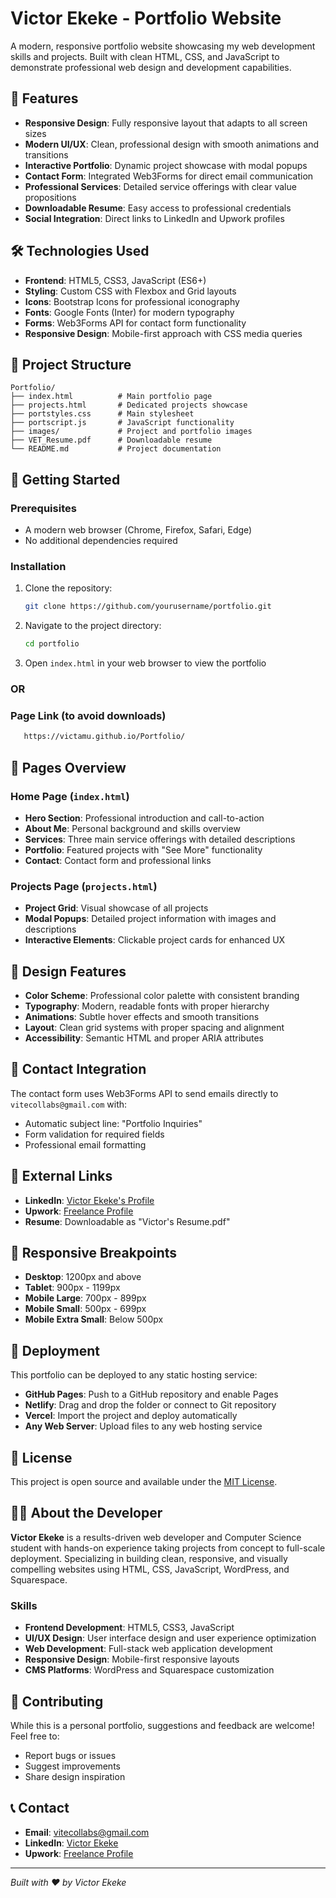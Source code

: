 # Victor Ekeke - Portfolio Website

A modern, responsive portfolio website showcasing my web development skills and projects. Built with clean HTML, CSS, and JavaScript to demonstrate professional web design and development capabilities.

## 🌟 Features

- **Responsive Design**: Fully responsive layout that adapts to all screen sizes
- **Modern UI/UX**: Clean, professional design with smooth animations and transitions
- **Interactive Portfolio**: Dynamic project showcase with modal popups
- **Contact Form**: Integrated Web3Forms for direct email communication
- **Professional Services**: Detailed service offerings with clear value propositions
- **Downloadable Resume**: Easy access to professional credentials
- **Social Integration**: Direct links to LinkedIn and Upwork profiles

## 🛠️ Technologies Used

- **Frontend**: HTML5, CSS3, JavaScript (ES6+)
- **Styling**: Custom CSS with Flexbox and Grid layouts
- **Icons**: Bootstrap Icons for professional iconography
- **Fonts**: Google Fonts (Inter) for modern typography
- **Forms**: Web3Forms API for contact form functionality
- **Responsive Design**: Mobile-first approach with CSS media queries

## 📁 Project Structure

```
Portfolio/
├── index.html          # Main portfolio page
├── projects.html       # Dedicated projects showcase
├── portstyles.css      # Main stylesheet
├── portscript.js       # JavaScript functionality
├── images/             # Project and portfolio images
├── VET_Resume.pdf      # Downloadable resume
└── README.md           # Project documentation
```

## 🚀 Getting Started

### Prerequisites
- A modern web browser (Chrome, Firefox, Safari, Edge)
- No additional dependencies required

### Installation
1. Clone the repository:
   ```bash
   git clone https://github.com/yourusername/portfolio.git
   ```

2. Navigate to the project directory:
   ```bash
   cd portfolio
   ```

3. Open `index.html` in your web browser to view the portfolio

### OR

### Page Link (to avoid downloads)
```bash
   https://victamu.github.io/Portfolio/
   ```

  
## 📱 Pages Overview

### Home Page (`index.html`)
- **Hero Section**: Professional introduction and call-to-action
- **About Me**: Personal background and skills overview
- **Services**: Three main service offerings with detailed descriptions
- **Portfolio**: Featured projects with "See More" functionality
- **Contact**: Contact form and professional links

### Projects Page (`projects.html`)
- **Project Grid**: Visual showcase of all projects
- **Modal Popups**: Detailed project information with images and descriptions
- **Interactive Elements**: Clickable project cards for enhanced UX

## 🎨 Design Features

- **Color Scheme**: Professional color palette with consistent branding
- **Typography**: Modern, readable fonts with proper hierarchy
- **Animations**: Subtle hover effects and smooth transitions
- **Layout**: Clean grid systems with proper spacing and alignment
- **Accessibility**: Semantic HTML and proper ARIA attributes

## 📧 Contact Integration

The contact form uses Web3Forms API to send emails directly to `vitecollabs@gmail.com` with:
- Automatic subject line: "Portfolio Inquiries"
- Form validation for required fields
- Professional email formatting

## 🔗 External Links

- **LinkedIn**: [Victor Ekeke's Profile](https://www.linkedin.com/in/victor-ekeke-06b80915b)
- **Upwork**: [Freelance Profile](https://www.upwork.com/freelancers/~010b907b38ab4e3efc?mp_source=share)
- **Resume**: Downloadable as "Victor's Resume.pdf"


## 📱 Responsive Breakpoints

- **Desktop**: 1200px and above
- **Tablet**: 900px - 1199px
- **Mobile Large**: 700px - 899px
- **Mobile Small**: 500px - 699px
- **Mobile Extra Small**: Below 500px

## 🚀 Deployment

This portfolio can be deployed to any static hosting service:

- **GitHub Pages**: Push to a GitHub repository and enable Pages
- **Netlify**: Drag and drop the folder or connect to Git repository
- **Vercel**: Import the project and deploy automatically
- **Any Web Server**: Upload files to any web hosting service

## 📄 License

This project is open source and available under the [MIT License](LICENSE).

## 👨‍💻 About the Developer

**Victor Ekeke** is a results-driven web developer and Computer Science student with hands-on experience taking projects from concept to full-scale deployment. Specializing in building clean, responsive, and visually compelling websites using HTML, CSS, JavaScript, WordPress, and Squarespace.

### Skills
- **Frontend Development**: HTML5, CSS3, JavaScript
- **UI/UX Design**: User interface design and user experience optimization
- **Web Development**: Full-stack web application development
- **Responsive Design**: Mobile-first responsive layouts
- **CMS Platforms**: WordPress and Squarespace customization

## 🤝 Contributing

While this is a personal portfolio, suggestions and feedback are welcome! Feel free to:
- Report bugs or issues
- Suggest improvements
- Share design inspiration

## 📞 Contact

- **Email**: vitecollabs@gmail.com
- **LinkedIn**: [Victor Ekeke](https://www.linkedin.com/in/victor-ekeke-06b80915b)
- **Upwork**: [Freelance Profile](https://www.upwork.com/freelancers/~010b907b38ab4e3efc?mp_source=share)

---

*Built with ❤️ by Victor Ekeke* 
